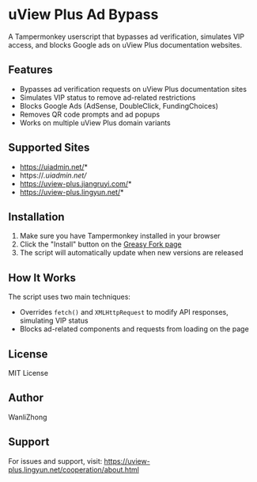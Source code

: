 # uView Plus Ad Bypass

A Tampermonkey userscript that bypasses ad verification, simulates VIP access, and blocks Google ads on uView Plus documentation websites.

## Features

- Bypasses ad verification requests on uView Plus documentation sites
- Simulates VIP status to remove ad-related restrictions
- Blocks Google Ads (AdSense, DoubleClick, FundingChoices)
- Removes QR code prompts and ad popups
- Works on multiple uView Plus domain variants

## Supported Sites

- https://uiadmin.net/*
- https://*.uiadmin.net/*
- https://uview-plus.jiangruyi.com/*
- https://uview-plus.lingyun.net/*

## Installation

1. Make sure you have Tampermonkey installed in your browser
2. Click the "Install" button on the [Greasy Fork page](https://greasyfork.org/scripts/535688)
3. The script will automatically update when new versions are released

## How It Works

The script uses two main techniques:
- Overrides `fetch()` and `XMLHttpRequest` to modify API responses, simulating VIP status
- Blocks ad-related components and requests from loading on the page

## License

MIT License

## Author

WanliZhong

## Support

For issues and support, visit: https://uview-plus.lingyun.net/cooperation/about.html
